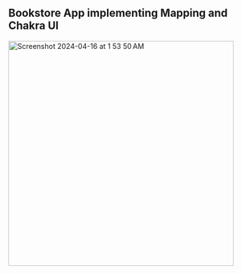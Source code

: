 ## Bookstore App implementing Mapping and Chakra UI
<img width="448" alt="Screenshot 2024-04-16 at 1 53 50 AM" src="https://github.com/tiffanyfu7/countdown-day2/assets/71473099/4b09dc0d-cb91-4f63-86a8-5aac4ef9bb23">
